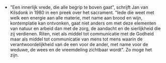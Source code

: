 - "Een innerlijk vrede, die alle begrip te boven  gaat", schrijft Jan van Kilsdonk in 1980 in een preek over het sacrament. "Iede die weet met welk een energie aan alle materie, met name aan brood en wijn, kontemplatie kan ontvonken, gaat niet anders om met deze elementen van natuur en arbeid dan met de zorg, de aandacht en de sierlijkheid die zij verdienen. Riten, niet als middel tot communicatie met de Godheid maar als middel tot communicatie van mens tot mens waarin de verantwoordelijkheid van de een voor de ander, met name voor de weduwe, de wees en de vreemdeling zichtbaar wordt". Zo moge het zijn.